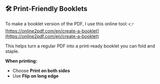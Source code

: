 ## 🛠️ Print-Friendly Booklets

To make a booklet version of the PDF, I use this online tool:
👉 [https://online2pdf.com/en/create-a-booklet](https://online2pdf.com/en/create-a-booklet)

This helps turn a regular PDF into a print-ready booklet you can fold and staple.

**When printing:**

* Choose **Print on both sides**
* Use **Flip on long edge**
